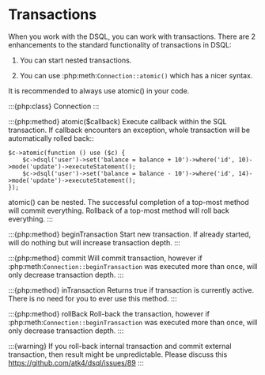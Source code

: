 # Transactions

When you work with the DSQL, you can work with transactions. There are 2
enhancements to the standard functionality of transactions in DSQL:

1. You can start nested transactions.

2. You can use :php:meth:`Connection::atomic()` which has a nicer syntax.

It is recommended to always use atomic() in your code.

:::{php:class} Connection
:::


:::{php:method} atomic($callback)
Execute callback within the SQL transaction. If callback encounters an
exception, whole transaction will be automatically rolled back::

```
$c->atomic(function () use ($c) {
    $c->dsql('user')->set('balance = balance + 10')->where('id', 10)->mode('update')->executeStatement();
    $c->dsql('user')->set('balance = balance - 10')->where('id', 14)->mode('update')->executeStatement();
});
```

atomic() can be nested.
The successful completion of a top-most method will commit everything.
Rollback of a top-most method will roll back everything.
:::

:::{php:method} beginTransaction
Start new transaction. If already started, will do nothing but will increase
transaction depth.
:::

:::{php:method} commit
Will commit transaction, however if :php:meth:`Connection::beginTransaction`
was executed more than once, will only decrease transaction depth.
:::

:::{php:method} inTransaction
Returns true if transaction is currently active. There is no need for you to
ever use this method.
:::

:::{php:method} rollBack
Roll-back the transaction, however if :php:meth:`Connection::beginTransaction`
was executed more than once, will only decrease transaction depth.
:::



:::{warning}
If you roll-back internal transaction and commit external
transaction, then result might be unpredictable.
Please discuss this https://github.com/atk4/dsql/issues/89
:::
